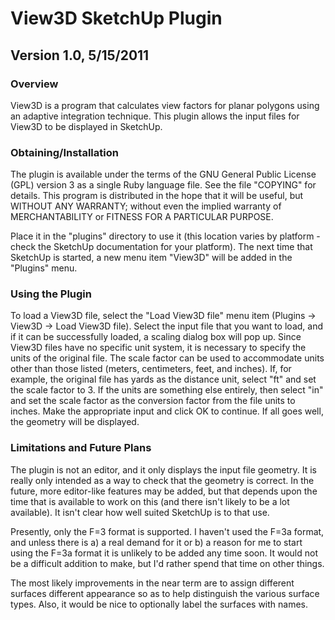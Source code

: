 View3D SketchUp Plugin
======================

Version 1.0, 5/15/2011
----------------------

### Overview 

View3D is a program that calculates view factors for planar polygons
using an adaptive integration technique.  This plugin allows the input
files for View3D to be displayed in SketchUp.

### Obtaining/Installation

The plugin is available under the terms of the GNU General Public
License (GPL) version 3 as a single Ruby language file.  See the file
"COPYING" for details.  This program is distributed in the hope that
it will be useful, but WITHOUT ANY WARRANTY; without even the implied
warranty of MERCHANTABILITY or FITNESS FOR A PARTICULAR PURPOSE.

Place it in the "plugins" directory to use it (this location varies by
platform - check the SketchUp documentation for your platform). The
next time that SketchUp is started, a new menu item "View3D" will be
added in the "Plugins" menu.

### Using the Plugin

To load a View3D file, select the "Load View3D file" menu item
(Plugins -> View3D -> Load View3D file).  Select the input file that
you want to load, and if it can be successfully loaded, a scaling
dialog box will pop up.  Since View3D files have no specific unit
system, it is necessary to specify the units of the original file.
The scale factor can be used to accommodate units other than those
listed (meters, centimeters, feet, and inches).  If, for example, the
original file has yards as the distance unit, select "ft" and set the
scale factor to 3.  If the units are something else entirely, then
select "in" and set the scale factor as the conversion factor from the
file units to inches.  Make the appropriate input and click OK to
continue.  If all goes well, the geometry will be displayed.

### Limitations and Future Plans

The plugin is not an editor, and it only displays the input file
geometry.  It is really only intended as a way to check that the
geometry is correct.  In the future, more editor-like features may be
added, but that depends upon the time that is available to work on
this (and there isn't likely to be a lot available).  It isn't clear
how well suited SketchUp is to that use.

Presently, only the F=3 format is supported.  I haven't used the F=3a
format, and unless there is a) a real demand for it or b) a reason for
me to start using the F=3a format it is unlikely to be added any time
soon.  It would not be a difficult addition to make, but I'd rather
spend that time on other things.

The most likely improvements in the near term are to assign different
surfaces different appearance so as to help distinguish the various
surface types.  Also, it would be nice to optionally label the
surfaces with names.
